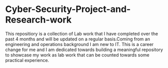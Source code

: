 # Cyber-Security-Project-and-Research-work

This repositiory is a collection of Lab work that I have completed over the past 4 months and will be updated on a regular basis.Coming from an engineering and operations background I am new to IT. This is a career change for me and I am dedicated towards building a meaningful repository to showcase my work as lab work that can be counted towards some practical experience.

